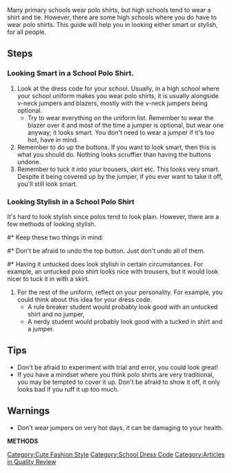 Many primary schools wear polo shirts, but high schools tend to wear a
shirt and tie. However, there are some high schools where you do have to
wear polo shirts. This guide will help you in looking either smart or
stylish, for all people.

## Steps

### Looking Smart in a School Polo Shirt.

1.  Look at the dress code for your school. Usually, in a high school
    where your school uniform makes you wear polo shirts, it is usually
    alongside v-neck jumpers and blazers, mostly with the v-neck jumpers
    being optional.
    -   Try to wear everything on the uniform list. Remember to wear the
        blazer over it and most of the time a jumper is optional, but
        wear one anyway; it looks smart. You don't need to wear a jumper
        if it's too hot, have in mind.
2.  Remember to do up the buttons. If you want to look smart, then this
    is what you should do. Nothing looks scruffier than having the
    buttons undone.
3.  Remember to tuck it into your trousers, skirt etc. This looks very
    smart. Despite it being covered up by the jumper, if you ever want
    to take it off, you'll still look smart.

### Looking Stylish in a School Polo Shirt

It's hard to look stylish since polos tend to look plain. However, there
are a few methods of looking stylish.

#\* Keep these two things in mind:

#\* Don't be afraid to undo the top button. Just don't undo all of them.

#\* Having it untucked does look stylish in certain circumstances. For
example, an untucked polo shirt looks nice with trousers, but it would
look nicer to tuck it in with a skirt.

1.  For the rest of the uniform, reflect on your personality. For
    example, you could think about this idea for your dress code.
    -   A rule breaker student would probably look good with an untucked
        shirt and no jumper,
    -   A nerdy student would probably look good with a tucked in shirt
        and a jumper.

## Tips

-   Don't be afraid to experiment with trial and error, you could look
    great!
-   If you have a mindset where you think polo shirts are very
    traditional, you may be tempted to cover it up. Don't be afraid to
    show it off, it only looks bad if you ruff it up too much.

## Warnings

-   Don't wear jumpers on very hot days, it can be damaging to your
    health.

__METHODS__

[Category:Cute Fashion Style](Category:Cute_Fashion_Style "wikilink")
[Category:School Dress Code](Category:School_Dress_Code "wikilink")
[Category:Articles in Quality
Review](Category:Articles_in_Quality_Review "wikilink")